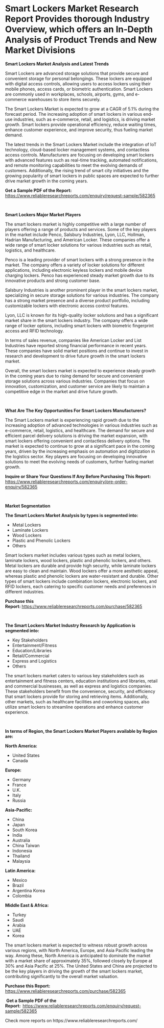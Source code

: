 <p><h1>Smart Lockers Market Research Report Provides thorough Industry Overview, which offers an In-Depth Analysis of Product Trends and New Market Divisions</h1></p><p><strong>Smart Lockers Market Analysis and Latest Trends</strong></p>
<p><p>Smart Lockers are advanced storage solutions that provide secure and convenient storage for personal belongings. These lockers are equipped with digital access controls, allowing users to access lockers using their mobile phones, access cards, or biometric authentication. Smart Lockers are commonly used in workplaces, schools, airports, gyms, and e-commerce warehouses to store items securely.</p><p>The Smart Lockers Market is expected to grow at a CAGR of 5.1% during the forecast period. The increasing adoption of smart lockers in various end-use industries, such as e-commerce, retail, and logistics, is driving market growth. Smart lockers provide operational efficiency, reduce waiting times, enhance customer experience, and improve security, thus fueling market demand.</p><p>The latest trends in the Smart Lockers Market include the integration of IoT technology, cloud-based locker management systems, and contactless access controls. Manufacturers are focusing on developing smart lockers with advanced features such as real-time tracking, automated notifications, and remote monitoring capabilities to meet the evolving demands of customers. Additionally, the rising trend of smart city initiatives and the growing popularity of smart lockers in public spaces are expected to further drive market growth in the coming years.</p></p>
<p><strong>Get a Sample PDF of the Report:&nbsp;</strong> <a href="https://www.reliableresearchreports.com/enquiry/request-sample/582365">https://www.reliableresearchreports.com/enquiry/request-sample/582365</a></p>
<p>&nbsp;</p>
<p><strong>Smart Lockers Major Market Players</strong></p>
<p><p>The smart lockers market is highly competitive with a large number of players offering a range of products and services. Some of the key players in the market include Penco, Salsbury Industries, Lyon, LLC, Hollman, Hadrian Manufacturing, and American Locker. These companies offer a wide range of smart locker solutions for various industries such as retail, logistics, and healthcare.</p><p>Penco is a leading provider of smart lockers with a strong presence in the market. The company offers a variety of locker solutions for different applications, including electronic keyless lockers and mobile device charging lockers. Penco has experienced steady market growth due to its innovative products and strong customer base.</p><p>Salsbury Industries is another prominent player in the smart lockers market, specializing in secure storage solutions for various industries. The company has a strong market presence and a diverse product portfolio, including customizable lockers with electronic access control features.</p><p>Lyon, LLC is known for its high-quality locker solutions and has a significant market share in the smart lockers industry. The company offers a wide range of locker options, including smart lockers with biometric fingerprint access and RFID technology.</p><p>In terms of sales revenue, companies like American Locker and List Industries have reported strong financial performance in recent years. These companies have solid market positions and continue to invest in research and development to drive future growth in the smart lockers market.</p><p>Overall, the smart lockers market is expected to experience steady growth in the coming years due to rising demand for secure and convenient storage solutions across various industries. Companies that focus on innovation, customization, and customer service are likely to maintain a competitive edge in the market and drive future growth.</p></p>
<p>&nbsp;</p>
<p><strong>What Are The Key Opportunities For Smart Lockers Manufacturers?</strong></p>
<p><p>The Smart Lockers market is experiencing rapid growth due to the increasing adoption of advanced technologies in various industries such as e-commerce, retail, logistics, and healthcare. The demand for secure and efficient parcel delivery solutions is driving the market expansion, with smart lockers offering convenient and contactless delivery options. The market is expected to continue to grow at a significant pace in the coming years, driven by the increasing emphasis on automation and digitization in the logistics sector. Key players are focusing on developing innovative solutions to meet the evolving needs of customers, further fueling market growth.</p></p>
<p><strong>Inquire or Share Your Questions If Any Before Purchasing This Report:</strong> <a href="https://www.reliableresearchreports.com/enquiry/pre-order-enquiry/582365">https://www.reliableresearchreports.com/enquiry/pre-order-enquiry/582365</a></p>
<p>&nbsp;</p>
<p><strong>Market Segmentation</strong></p>
<p><strong>The Smart Lockers Market Analysis by types is segmented into:</strong></p>
<p><ul><li>Metal Lockers</li><li>Laminate Lockers</li><li>Wood Lockers</li><li>Plastic and Phenolic Lockers</li><li>Others</li></ul></p>
<p><p>Smart lockers market includes various types such as metal lockers, laminate lockers, wood lockers, plastic and phenolic lockers, and others. Metal lockers are durable and provide high security, while laminate lockers are easy to clean and maintain. Wood lockers offer a more aesthetic appeal, whereas plastic and phenolic lockers are water-resistant and durable. Other types of smart lockers include combination lockers, electronic lockers, and RFID lockers, each catering to specific customer needs and preferences in different industries.</p></p>
<p><strong>Purchase this Report:&nbsp;</strong><a href="https://www.reliableresearchreports.com/purchase/582365">https://www.reliableresearchreports.com/purchase/582365</a></p>
<p>&nbsp;</p>
<p><strong>The Smart Lockers Market Industry Research by Application is segmented into:</strong></p>
<p><ul><li>Key Stakeholders</li><li>Entertainment/Fitness</li><li>Education/Libraries</li><li>Retail/Commercial</li><li>Express and Logistics</li><li>Others</li></ul></p>
<p><p>The smart lockers market caters to various key stakeholders such as entertainment and fitness centers, education institutions and libraries, retail and commercial businesses, as well as express and logistics companies. These stakeholders benefit from the convenience, security, and efficiency that smart lockers provide for storing and retrieving items. Additionally, other markets, such as healthcare facilities and coworking spaces, also utilize smart lockers to streamline operations and enhance customer experience.</p></p>
<p>&nbsp;</p>
<p><strong>In terms of Region, the Smart Lockers Market Players available by Region are:</strong></p>
<p>
    <p> <strong> North America: </strong>
        <ul>
            <li>United States</li>
            <li>Canada</li>
        </ul>
        </p> 
    <p> <strong> Europe: </strong>
        <ul>
            <li>Germany</li>
            <li>France</li>
            <li>U.K.</li>
            <li>Italy</li>
            <li>Russia</li>
        </ul>
        </p> 
    <p> <strong> Asia-Pacific: </strong>
        <ul>
            <li>China</li>
            <li>Japan</li>
            <li>South Korea</li>
            <li>India</li>
            <li>Australia</li>
            <li>China Taiwan</li>
            <li>Indonesia</li>
            <li>Thailand</li>
            <li>Malaysia</li>
        </ul>
        </p> 
    <p> <strong> Latin America: </strong>
        <ul>
            <li>Mexico</li>
            <li>Brazil</li>
            <li>Argentina Korea</li>
            <li>Colombia</li>
        </ul>
        </p> 
    <p> <strong> Middle East & Africa: </strong>
        <ul>
            <li>Turkey</li>
            <li>Saudi</li>
            <li>Arabia</li>
            <li>UAE</li>
            <li>Korea</li>
        </ul>
    </p>
    </p>
<p><p>The smart lockers market is expected to witness robust growth across various regions, with North America, Europe, and Asia Pacific leading the way. Among these, North America is anticipated to dominate the market with a market share of approximately 35%, followed closely by Europe at 30% and Asia Pacific at 25%. The United States and China are projected to be the key players in driving the growth of the smart lockers market, contributing significantly to the overall market valuation.</p></p>
<p><strong>Purchase this Report: </strong><a href="https://www.reliableresearchreports.com/purchase/582365">https://www.reliableresearchreports.com/purchase/582365</a></p>
<p>&nbsp;<strong>Get a Sample PDF of the Report:&nbsp;&nbsp;</strong><a href="https://www.reliableresearchreports.com/enquiry/request-sample/582365">https://www.reliableresearchreports.com/enquiry/request-sample/582365</a></p>
<p><strong></strong></p>
<p>Check more reports on https://www.reliableresearchreports.com/</p>